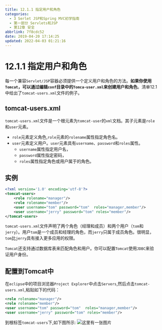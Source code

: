 ```yaml
---
title: 12.1.1 指定用户和角色
categories: 
  - 3 Serlet JSP和Spring MVC初学指南
  - 第一部分 Servlets和JSP
  - 第12章 安全
abbrlink: 7f8cdc52
date: 2019-04-20 17:14:25
updated: 2022-04-03 01:21:16
---
```

# 12.1.1 指定用户和角色 #
每一个兼容`Servlet/JSP`容器必须提供一个定义用户和角色的方法。**如果你使用`Tomcat`，可以通过编辑`conf`目录中的`Tomca-user.xml`来创建用户和角色**。清单12.1中给出了`tomcat-users.xml`文件的例子。
## tomcat-users.xml ##
`tomcat-users.xml`文件是一个根元素为`tomcat-user`的`xml`文档。其子元素是`role`和`user`元素。
- `role`元素定义角色,`role`元素的`rolename`属性指定角色名。
- `user`元素定义用户。`user`元素具有`username`、`password`和`roles`属性。
    - `username`属性指定用户名，
    - `password`属性指定密码，
    - `roles`属性指定角色或用户属于的角色。

## 实例 ##
```xml
<?xml version='1.0' encoding='utf-8'?>
<tomcat-users>
    <role rolename="manager"/>
    <role rolename="member"/>
    <user username="tom" password="tom"  roles="manager,member"/>
    <user username="jerry" password="tom" roles="member"/>
</tomcat-users>
```
`tomcat-users.xml`文件声明了两个角色（经理和成员）和两个用户（`tom`和`jerry`）。用户`tom`是一个成员和经理的角色，而`jerry`只属于成员角色。很明显，`tom`比`jerry`具有接入更多应用的权限。

`Tomcat`还支持通过数据库表来匹配角色和用户。你可以配置`Tomcat`使用`JDBC`来验证用户身份。
## 配置到Tomcat中 ##
在`eclipse`中的项目浏览器`Project Explorer`中点击`Servers`,然后点击`tomcat-users.xml`,粘贴如下的代码：
```xml
<role rolename="manager"/>
<role rolename="member"/>
<user username="tom" password="tom"  roles="manager,member"/>
<user username="jerry" password="tom" roles="member"/>
```
到根标签`tomcat-users`下,如下图所示:
![这里有一张图片](https://image-1257720033.cos.ap-shanghai.myqcloud.com/blog/readbooknote/ServlerJSPAndSpring%20MVCChuXueZhiNan/Chapter12/5.png)
